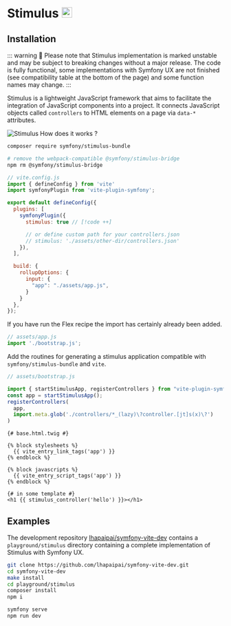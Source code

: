 # Stimulus <img src="/images/logo-stimulus.svg" width="24" height="24" style="display: inline;" />

## Installation

::: warning
🧪 Please note that Stimulus implementation is marked unstable and may be subject to breaking changes without a major release. The code is fully functional, some implementations with Symfony UX are not finished (see compatibility table at the bottom of the page) and some function names may change.
:::

Stimulus is a lightweight JavaScript framework that aims to facilitate the integration of JavaScript components into a project. It connects JavaScript objects called `controllers` to HTML elements on a page via `data-*` attributes.

![Stimulus How does it works ?](/graphs/stimulus.svg)

```bash
composer require symfony/stimulus-bundle

# remove the webpack-compatible @symfony/stimulus-bridge
npm rm @symfony/stimulus-bridge
```

```js
// vite.config.js
import { defineConfig } from 'vite'
import symfonyPlugin from 'vite-plugin-symfony';

export default defineConfig({
  plugins: [
    symfonyPlugin({
      stimulus: true // [!code ++]

      // or define custom path for your controllers.json
      // stimulus: './assets/other-dir/controllers.json'
    }),
  ],

  build: {
    rollupOptions: {
      input: {
        "app": "./assets/app.js",
      }
    }
  },
});
```

If you have run the Flex recipe the import has certainly already been added.

```js
// assets/app.js
import './bootstrap.js';
```

Add the routines for generating a stimulus application compatible with `symfony/stimulus-bundle` and `vite`.

```js
// assets/bootstrap.js

import { startStimulusApp, registerControllers } from "vite-plugin-symfony/stimulus/helpers"
const app = startStimulusApp();
registerControllers(
  app,
  import.meta.glob('./controllers/*_(lazy)\?controller.[jt]s(x)\?')
)
```
```twig
{# base.html.twig #}

{% block stylesheets %}
  {{ vite_entry_link_tags('app') }}
{% endblock %}

{% block javascripts %}
  {{ vite_entry_script_tags('app') }}
{% endblock %}
```
```twig
{# in some template #}
<h1 {{ stimulus_controller('hello') }}></h1>
```

## Examples

The development repository [lhapaipai/symfony-vite-dev](https://github.com/lhapaipai/symfony-vite-dev) contains a `playground/stimulus` directory containing a complete implementation of Stimulus with Symfony UX.

```bash
git clone https://github.com/lhapaipai/symfony-vite-dev.git
cd symfony-vite-dev
make install
cd playground/stimulus
composer install
npm i

symfony serve
npm run dev
```
